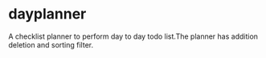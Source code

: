 # dayplanner
A checklist planner to perform day to day todo list.The planner has addition deletion and sorting filter.
